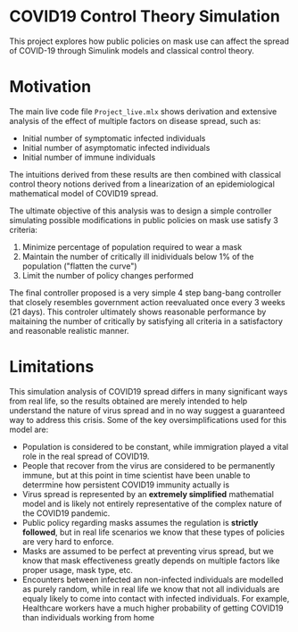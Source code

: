 # COVID19 Control Theory Simulation

This project explores how public policies on mask use can affect the spread
of COVID-19 through Simulink models and classical control theory.

# Motivation

The main live code file <code>Project_live.mlx</code> shows derivation and extensive analysis of the effect of multiple factors on disease spread, such as:

- Initial number of symptomatic infected individuals
- Initial number of asymptomatic infected individuals
- Initial number of immune individuals

The intuitions derived from these results are then combined with classical control theory notions derived from a linearization of an epidemiological mathematical model of COVID19 spread.

The ultimate objective of this analysis was to design a simple controller simulating possible modifications in public policies on mask use satisfy 3 criteria:

1. Minimize percentage of population required to wear a mask
2. Maintain the number of critically ill inidividuals below 1% of the population ("flatten the curve")
3. Limit the number of policy changes performed

The final controller proposed is a very simple 4 step bang-bang controller that closely resembles government action reevaluated once every 3 weeks (21 days). This controler ultimately shows reasonable performance by maitaining the number of critically by satisfying all criteria in a satisfactory and reasonable realistic manner.

# Limitations

This simulation analysis of COVID19 spread differs in many significant ways from real life, so the results obtained are merely intended to help understand the nature of virus spread and in no way suggest a guaranteed way to address this crisis. Some of the key oversimplifications used for this model are:

- Population is considered to be constant, while immigration played a vital role in the real spread of COVID19.
- People that recover from the virus are considered to be permanently immune, but at this point in time scientist have been unable to deterrmine how persistent COVID19 immunity actually is
- Virus spread is represented by an **extremely simplified** mathematial model and is likely not entirely representative of the complex nature of the COVID19 pandemic.
- Public policy regarding masks assumes the regulation is **strictly followed**, but in real life scenarios we know that these types of policies are very hard to enforce.
- Masks are assumed to be perfect at preventing virus spread, but we know that mask effectiveness greatly depends on multiple factors like proper usage, mask type, etc.
- Encounters between infected an non-infected individuals are modelled as purely random, while in real life we know that not all individuals are equaly likely to come into contact with infected individuals. For example, Healthcare workers have a much higher probability of getting COVID19 than individuals working from home
